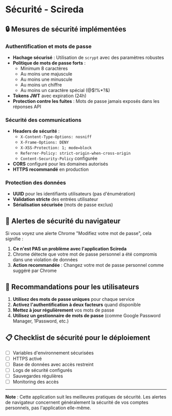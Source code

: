 # Sécurité - Scireda

## 🔒 Mesures de sécurité implémentées

### Authentification et mots de passe

- **Hachage sécurisé** : Utilisation de `scrypt` avec des paramètres robustes
- **Politique de mots de passe forts** :
  - Minimum 8 caractères
  - Au moins une majuscule
  - Au moins une minuscule  
  - Au moins un chiffre
  - Au moins un caractère spécial (@$!%*?&)
- **Tokens JWT** avec expiration (24h)
- **Protection contre les fuites** : Mots de passe jamais exposés dans les réponses API

### Sécurité des communications

- **Headers de sécurité** :
  - `X-Content-Type-Options: nosniff`
  - `X-Frame-Options: DENY`
  - `X-XSS-Protection: 1; mode=block`
  - `Referrer-Policy: strict-origin-when-cross-origin`
  - `Content-Security-Policy` configurée
- **CORS** configuré pour les domaines autorisés
- **HTTPS recommandé** en production

### Protection des données

- **UUID** pour les identifiants utilisateurs (pas d'énumération)
- **Validation stricte** des entrées utilisateur
- **Sérialisation sécurisée** (mots de passe exclus)

## 🚨 Alertes de sécurité du navigateur

Si vous voyez une alerte Chrome "Modifiez votre mot de passe", cela signifie :

1. **Ce n'est PAS un problème avec l'application Scireda**
2. Chrome détecte que votre mot de passe personnel a été compromis dans une violation de données
3. **Action recommandée** : Changez votre mot de passe personnel comme suggéré par Chrome

## 🔧 Recommandations pour les utilisateurs

1. **Utilisez des mots de passe uniques** pour chaque service
2. **Activez l'authentification à deux facteurs** quand disponible
3. **Mettez à jour régulièrement** vos mots de passe
4. **Utilisez un gestionnaire de mots de passe** (comme Google Password Manager, 1Password, etc.)

## 📋 Checklist de sécurité pour le déploiement

- [ ] Variables d'environnement sécurisées
- [ ] HTTPS activé
- [ ] Base de données avec accès restreint
- [ ] Logs de sécurité configurés
- [ ] Sauvegardes régulières
- [ ] Monitoring des accès

---

**Note** : Cette application suit les meilleures pratiques de sécurité. Les alertes de navigateur concernent généralement la sécurité de vos comptes personnels, pas l'application elle-même.
